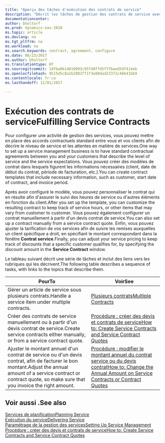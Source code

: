 ```yaml
---
title: "Aperçu des tâches d'exécution des contrats de service"
description: "Décrit les tâches de gestion des contrats de service avec les clients."
documentationcenter: 
author: bholtorf
ms.prod: dynamics-nav-2018
ms.topic: article
ms.devlang: na
ms.tgt_pltfrm: na
ms.workload: na
ms.search.keywords: contract, agreement, configure
ms.date: 08/23/2017
ms.author: bholtorf
ms.translationtype: HT
ms.sourcegitcommit: 1dfba8b14019991c95f40ffd5f7fbaed5df414eb
ms.openlocfilehash: 9515d5c8a1b2982ff1f3e80dad23372c46b41bb9
ms.contentlocale: fr-ca
ms.lasthandoff: 12/01/2017

---
```

# <a name="fulfilling-service-contracts"></a><span data-ttu-id="68d86-103">Exécution des contrats de service</span><span class="sxs-lookup"><span data-stu-id="68d86-103">Fulfilling Service Contracts</span></span> 
<span data-ttu-id="68d86-104">Pour configurer une activité de gestion des services, vous pouvez mettre en place des accords contractuels standard entre vous et vos clients afin de décrire le niveau de service et les attentes en matière de services.</span><span class="sxs-lookup"><span data-stu-id="68d86-104">One way to set up a service management business is to have standard contractual agreements between you and your customers that describe the level of service and the service expectations.</span></span> <span data-ttu-id="68d86-105">Vous pouvez créer des modèles de contrat dans lesquels figurent les informations nécessaires (client, date de début du contrat, période de facturation, etc.).</span><span class="sxs-lookup"><span data-stu-id="68d86-105">You can create contract templates that include necessary information, such as customer, start date of contract, and invoice period.</span></span>  
  
<span data-ttu-id="68d86-106">Après avoir configuré le modèle, vous pouvez personnaliser le contrat qui en résulte afin d'assurer le suivi des heures de service ou d'autres éléments en fonction du client.</span><span class="sxs-lookup"><span data-stu-id="68d86-106">After you set up the template, you can customize the resulting contract to keep track of service hours, or other items that may vary from customer to customer.</span></span> <span data-ttu-id="68d86-107">Vous pouvez également configurer un contrat manuellement à partir d'un devis contrat de service.</span><span class="sxs-lookup"><span data-stu-id="68d86-107">You can also set up a contract manually from a service contract quote.</span></span> <span data-ttu-id="68d86-108">Enfin, vous pouvez ajuster la tarification de vos services afin de suivre les remises auxquelles un client spécifique a droit, en spécifiant le montant correspondant dans la fenêtre **Contrat service**.</span><span class="sxs-lookup"><span data-stu-id="68d86-108">Finally, you can adjust your service pricing to keep track of discounts that a specific customer qualifies for, by specifying the discount amount in the **Service Contract** window.</span></span>  

<span data-ttu-id="68d86-109">Le tableau suivant décrit une série de tâches et inclut des liens vers les rubriques qui les décrivent.</span><span class="sxs-lookup"><span data-stu-id="68d86-109">The following table describes a sequence of tasks, with links to the topics that describe them.</span></span>   
  
|<span data-ttu-id="68d86-110">**Pour**</span><span class="sxs-lookup"><span data-stu-id="68d86-110">**To**</span></span>|<span data-ttu-id="68d86-111">**Voir**</span><span class="sxs-lookup"><span data-stu-id="68d86-111">**See**</span></span>|  
|------------|-------------|  
|<span data-ttu-id="68d86-112">Gérer un article de service sous plusieurs contrats.</span><span class="sxs-lookup"><span data-stu-id="68d86-112">Handle a service item under multiple contracts.</span></span> | [<span data-ttu-id="68d86-113">Plusieurs contrats</span><span class="sxs-lookup"><span data-stu-id="68d86-113">Multiple Contracts</span></span>](service-multiple-contracts.md)|  
|<span data-ttu-id="68d86-114">Créer des contrats de service manuellement ou à partir d'un devis contrat de service.</span><span class="sxs-lookup"><span data-stu-id="68d86-114">Create service contracts either manually, or from a service contract quote.</span></span>| [<span data-ttu-id="68d86-115">Procédure : créer des devis et contrats de service</span><span class="sxs-lookup"><span data-stu-id="68d86-115">How to: Create Service Contracts and Service Contract Quotes</span></span>](service-how-to-create-service-contracts-and-service-contract-quotes.md)|
|<span data-ttu-id="68d86-116">Ajuster le montant annuel d'un contrat de service ou d'un devis contrat, afin de facturer le bon montant.</span><span class="sxs-lookup"><span data-stu-id="68d86-116">Adjust the annual amount of a service contract or contract quote, so make sure that you invoice the right amount.</span></span>|[<span data-ttu-id="68d86-117">Procédure : modifier le montant annuel du contrat service ou du devis contrat</span><span class="sxs-lookup"><span data-stu-id="68d86-117">How to: Change the Annual Amount on Service Contracts or Contract Quotes</span></span>](service-how-to-change-the-annual-amount-on-service-contracts-or-contract-quotes.md)|

## <a name="see-also"></a><span data-ttu-id="68d86-118">Voir aussi .</span><span class="sxs-lookup"><span data-stu-id="68d86-118">See also</span></span>
[<span data-ttu-id="68d86-119">Services de planification</span><span class="sxs-lookup"><span data-stu-id="68d86-119">Planning Service</span></span>](service-plan-service.md)  
[<span data-ttu-id="68d86-120">Exécution du service</span><span class="sxs-lookup"><span data-stu-id="68d86-120">Delivering Service</span></span>](service-deliver-service.md)  
[<span data-ttu-id="68d86-121">Paramétrage de la gestion des services</span><span class="sxs-lookup"><span data-stu-id="68d86-121">Setting Up Service Management</span></span>](service-setup-service.md)  
[<span data-ttu-id="68d86-122">Procédure : créer des devis et contrats de service</span><span class="sxs-lookup"><span data-stu-id="68d86-122">How to: Create Service Contracts and Service Contract Quotes</span></span>](service-how-to-create-service-contracts-and-service-contract-quotes.md)  

